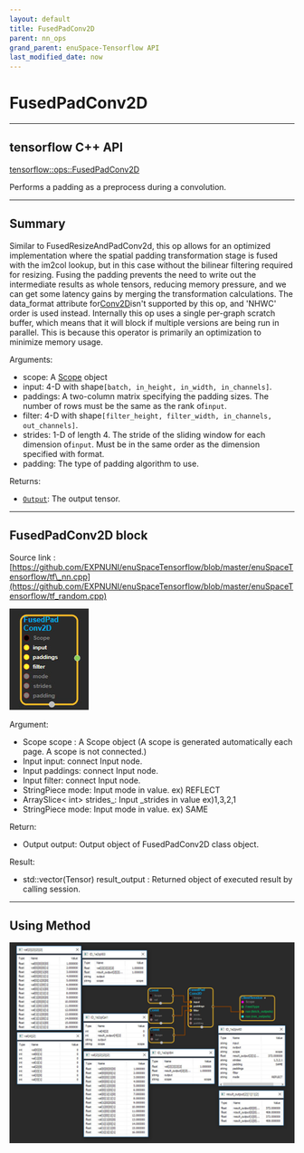 ```yaml
--- 
layout: default 
title: FusedPadConv2D 
parent: nn_ops 
grand_parent: enuSpace-Tensorflow API 
last_modified_date: now 
--- 
```


# FusedPadConv2D

---

## tensorflow C++ API

[tensorflow::ops::FusedPadConv2D](https://www.tensorflow.org/api_docs/cc/class/tensorflow/ops/fused-pad-conv2-d)

Performs a padding as a preprocess during a convolution.

---

## Summary

Similar to FusedResizeAndPadConv2d, this op allows for an optimized implementation where the spatial padding transformation stage is fused with the im2col lookup, but in this case without the bilinear filtering required for resizing. Fusing the padding prevents the need to write out the intermediate results as whole tensors, reducing memory pressure, and we can get some latency gains by merging the transformation calculations. The data\_format attribute for[Conv2D](https://www.tensorflow.org/api_docs/cc/class/tensorflow/ops/conv2-d.html#classtensorflow_1_1ops_1_1_conv2_d)isn't supported by this op, and 'NHWC' order is used instead. Internally this op uses a single per-graph scratch buffer, which means that it will block if multiple versions are being run in parallel. This is because this operator is primarily an optimization to minimize memory usage.

Arguments:

* scope: A [Scope](https://www.tensorflow.org/api_docs/cc/class/tensorflow/scope.html#classtensorflow_1_1_scope) object
* input: 4-D with shape`[batch, in_height, in_width, in_channels]`.
* paddings: A two-column matrix specifying the padding sizes. The number of rows must be the same as the rank of`input`.
* filter: 4-D with shape`[filter_height, filter_width, in_channels, out_channels]`.
* strides: 1-D of length 4. The stride of the sliding window for each dimension of`input`. Must be in the same order as the dimension specified with format.
* padding: The type of padding algorithm to use.

Returns:

* [`Output`](https://www.tensorflow.org/api_docs/cc/class/tensorflow/output.html#classtensorflow_1_1_output): The output tensor.

---

## FusedPadConv2D block

Source link : [https://github.com/EXPNUNI/enuSpaceTensorflow/blob/master/enuSpaceTensorflow/tf\_nn.cpp](https://github.com/EXPNUNI/enuSpaceTensorflow/blob/master/enuSpaceTensorflow/tf_random.cpp)

![](../assets/nn-ops/FusedPadConv2D1.jpg)

Argument:

* Scope scope : A Scope object \(A scope is generated automatically each page. A scope is not connected.\)
* Input input: connect  Input node.
* Input paddings: connect  Input node.
* Input filter: connect  Input node.
* StringPiece mode: Input mode in value. ex\) REFLECT
* ArraySlice&lt; int&gt; strides\_: Input \_strides in value ex\)1,3,2,1
* StringPiece mode: Input mode in value. ex\) SAME

Return:

* Output output: Output object of FusedPadConv2D class object.

Result:

* std::vector\(Tensor\) result\_output  : Returned object of executed result by calling session.

---

## Using Method

![](../assets/nn-ops/FusedPadConv2D2.jpg)

